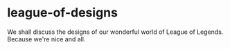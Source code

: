 # league-of-designs
We shall discuss the designs of our wonderful world of League of Legends. Because we're nice and all.
